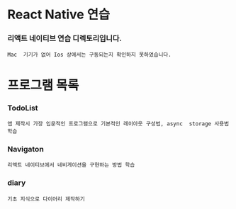 # React Native 연습

### 리액트 네이티브 연습 디렉토리입니다.

```
Mac  기기가 없어 Ios 상에서는 구동되는지 확인하지 못하였습니다.
```

# 프로그램 목록

### TodoList

```
앱 제작시 가장 입문적인 프로그램으로 기본적인 레이아웃 구성법, async  storage 사용법 학습
```

### Navigaton

```
리액트 네이티브에서 네비게이션을 구현하는 방법 학습
```

### diary

```
기초 지식으로 다이어리 제작하기
```
